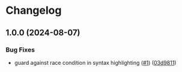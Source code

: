 # Changelog

## 1.0.0 (2024-08-07)


### Bug Fixes

* guard against race condition in syntax highlighting ([#1](https://github.com/stevearc/quicker.nvim/issues/1)) ([03d9811](https://github.com/stevearc/quicker.nvim/commit/03d9811c8ac037e4e9c8f4ba0dfd1dff0367e0ac))
